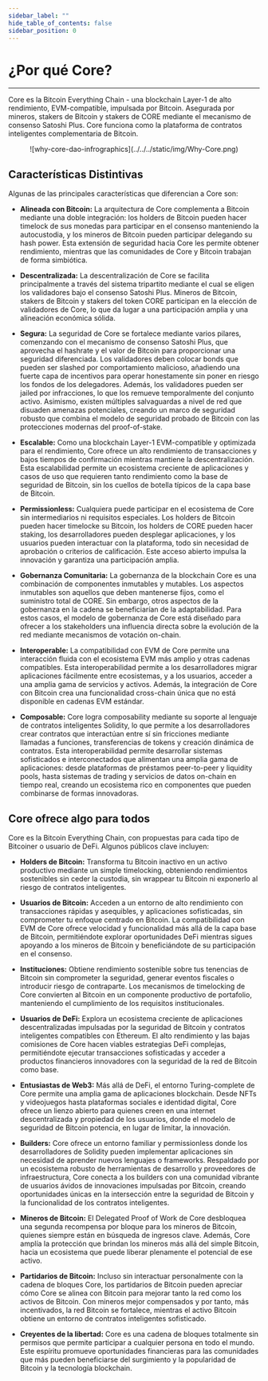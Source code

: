 ```yaml
---
sidebar_label: ""
hide_table_of_contents: false
sidebar_position: 0
---
```


# ¿Por qué Core?

---

Core es la Bitcoin Everything Chain - una blockchain Layer-1 de alto rendimiento, EVM-compatible, impulsada por Bitcoin. Asegurada por mineros, stakers de Bitcoin y stakers de CORE mediante el mecanismo de consenso Satoshi Plus. Core funciona como la plataforma de contratos inteligentes complementaria de Bitcoin.

<p align="center">
![why-core-dao-infrographics](../../../static/img/Why-Core.png)
</p>

## Características Distintivas

Algunas de las principales características que diferencian a Core son:

- **Alineada con Bitcoin:** La arquitectura de Core complementa a Bitcoin mediante una doble integración: los holders de Bitcoin pueden hacer timelock de sus monedas para participar en el consenso manteniendo la autocustodia, y los mineros de Bitcoin pueden participar delegando su hash power. Esta extensión de seguridad hacia Core les permite obtener rendimiento, mientras que las comunidades de Core y Bitcoin trabajan de forma simbiótica.

- **Descentralizada:** La descentralización de Core se facilita principalmente a través del sistema tripartito mediante el cual se eligen los validadores bajo el consenso Satoshi Plus. Mineros de Bitcoin, stakers de Bitcoin y stakers del token CORE participan en la elección de validadores de Core, lo que da lugar a una participación amplia y una alineación económica sólida.

- **Segura:** La seguridad de Core se fortalece mediante varios pilares, comenzando con el mecanismo de consenso Satoshi Plus, que aprovecha el hashrate y el valor de Bitcoin para proporcionar una seguridad diferenciada. Los validadores deben colocar bonds que pueden ser slashed por comportamiento malicioso, añadiendo una fuerte capa de incentivos para operar honestamente sin poner en riesgo los fondos de los delegadores. Además, los validadores pueden ser jailed por infracciones, lo que los remueve temporalmente del conjunto activo. Asimismo, existen múltiples salvaguardas a nivel de red que disuaden amenazas potenciales, creando un marco de seguridad robusto que combina el modelo de seguridad probado de Bitcoin con las protecciones modernas del proof-of-stake.

- **Escalable:** Como una blockchain Layer-1 EVM-compatible y optimizada para el rendimiento, Core ofrece un alto rendimiento de transacciones y bajos tiempos de confirmación mientras mantiene la descentralización. Esta escalabilidad permite un ecosistema creciente de aplicaciones y casos de uso que requieren tanto rendimiento como la base de seguridad de Bitcoin, sin los cuellos de botella típicos de la capa base de Bitcoin.

- **Permissionless:** Cualquiera puede participar en el ecosistema de Core sin intermediarios ni requisitos especiales. Los holders de Bitcoin pueden hacer timelocke su Bitcoin, los holders de CORE pueden hacer staking, los desarrolladores pueden desplegar aplicaciones, y los usuarios pueden interactuar con la plataforma, todo sin necesidad de aprobación o criterios de calificación. Este acceso abierto impulsa la innovación y garantiza una participación amplia.

- **Gobernanza Comunitaria:** La gobernanza de la blockchain Core es una combinación de componentes inmutables y mutables. Los aspectos inmutables son aquellos que deben mantenerse fijos, como el suministro total de CORE. Sin embargo, otros aspectos de la gobernanza en la cadena se beneficiarían de la adaptabilidad. Para estos casos, el modelo de gobernanza de Core está diseñado para ofrecer a los stakeholders una influencia directa sobre la evolución de la red mediante mecanismos de votación on-chain.

- **Interoperable:** La compatibilidad con EVM de Core permite una interacción fluida con el ecosistema EVM más amplio y otras cadenas compatibles. Esta interoperabilidad permite a los desarrolladores migrar aplicaciones fácilmente entre ecosistemas, y a los usuarios, acceder a una amplia gama de servicios y activos. Además, la integración de Core con Bitcoin crea una funcionalidad cross-chain única que no está disponible en cadenas EVM estándar.

- **Composable:** Core logra composability mediante su soporte al lenguaje de contratos inteligentes Solidity, lo que permite a los desarrolladores crear contratos que interactúan entre sí sin fricciones mediante llamadas a funciones, transferencias de tokens y creación dinámica de contratos. Esta interoperabilidad permite desarrollar sistemas sofisticados e interconectados que alimentan una amplia gama de aplicaciones: desde plataformas de préstamos peer-to-peer y liquidity pools, hasta sistemas de trading y servicios de datos on-chain en tiempo real, creando un ecosistema rico en componentes que pueden combinarse de formas innovadoras.

## Core ofrece algo para todos

Core es la Bitcoin Everything Chain, con propuestas para cada tipo de Bitcoiner o usuario de DeFi. Algunos públicos clave incluyen:

- **Holders de Bitcoin:** Transforma tu Bitcoin inactivo en un activo productivo mediante un simple timelocking, obteniendo rendimientos sostenibles sin ceder la custodia, sin wrappear tu Bitcoin ni exponerlo al riesgo de contratos inteligentes.

- **Usuarios de Bitcoin:** Acceden a un entorno de alto rendimiento con transacciones rápidas y asequibles, y aplicaciones sofisticadas, sin comprometer tu enfoque centrado en Bitcoin. La compatibilidad con EVM de Core ofrece velocidad y funcionalidad más allá de la capa base de Bitcoin, permitiéndote explorar oportunidades DeFi mientras sigues apoyando a los mineros de Bitcoin y beneficiándote de su participación en el consenso.

- **Instituciones:** Obtiene rendimiento sostenible sobre tus tenencias de Bitcoin sin comprometer la seguridad, generar eventos fiscales o introducir riesgo de contraparte. Los mecanismos de timelocking de Core convierten al Bitcoin en un componente productivo de portafolio, manteniendo el cumplimiento de los requisitos institucionales.

- **Usuarios de DeFi:** Explora un ecosistema creciente de aplicaciones descentralizadas impulsadas por la seguridad de Bitcoin y contratos inteligentes compatibles con Ethereum. El alto rendimiento y las bajas comisiones de Core hacen viables estrategias DeFi complejas, permitiéndote ejecutar transacciones sofisticadas y acceder a productos financieros innovadores con la seguridad de la red de Bitcoin como base.

- **Entusiastas de Web3:** Más allá de DeFi, el entorno Turing-complete de Core permite una amplia gama de aplicaciones blockchain. Desde NFTs y videojuegos hasta plataformas sociales e identidad digital, Core ofrece un lienzo abierto para quienes creen en una internet descentralizada y propiedad de los usuarios, donde el modelo de seguridad de Bitcoin potencia, en lugar de limitar, la innovación.

- **Builders:** Core ofrece un entorno familiar y permissionless donde los desarrolladores de Solidity pueden implementar aplicaciones sin necesidad de aprender nuevos lenguajes o frameworks. Respaldado por un ecosistema robusto de herramientas de desarrollo y proveedores de infraestructura, Core conecta a los builders con una comunidad vibrante de usuarios ávidos de innovaciones impulsadas por Bitcoin, creando oportunidades únicas en la intersección entre la seguridad de Bitcoin y la funcionalidad de los contratos inteligentes.

- **Mineros de Bitcoin:** El Delegated Proof of Work de Core desbloquea una segunda recompensa por bloque para los mineros de Bitcoin, quienes siempre están en búsqueda de ingresos clave. Además, Core amplía la protección que brindan los mineros más allá del simple Bitcoin, hacia un ecosistema que puede liberar plenamente el potencial de ese activo.

- **Partidarios de Bitcoin:** Incluso sin interactuar personalmente con la cadena de bloques Core, los partidarios de Bitcoin pueden apreciar cómo Core se alinea con Bitcoin para mejorar tanto la red como los activos de Bitcoin. Con mineros mejor compensados y por tanto, más incentivados, la red Bitcoin se fortalece, mientras el activo Bitcoin obtiene un entorno de contratos inteligentes sofisticado.

- **Creyentes de la libertad:** Core es una cadena de bloques totalmente sin permisos que permite participar a cualquier persona en todo el mundo. Este espíritu promueve oportunidades financieras para las comunidades que más pueden beneficiarse del surgimiento y la popularidad de Bitcoin y la tecnología blockchain.